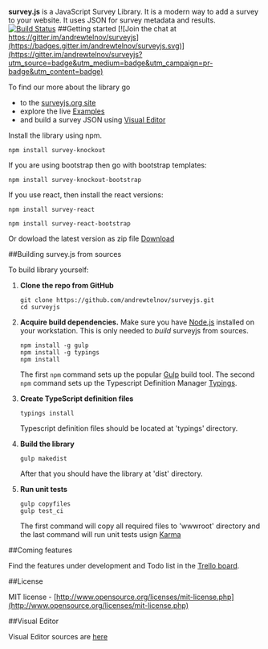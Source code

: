**survey.js** is a JavaScript Survey Library. It is a modern way to add a survey to your website. It uses JSON for survey metadata and results.
[![Build Status](https://travis-ci.org/andrewtelnov/surveyjs.svg?branch=master)](https://travis-ci.org/andrewtelnov/surveyjs)
##Getting started
[![Join the chat at https://gitter.im/andrewtelnov/surveyjs](https://badges.gitter.im/andrewtelnov/surveyjs.svg)](https://gitter.im/andrewtelnov/surveyjs?utm_source=badge&utm_medium=badge&utm_campaign=pr-badge&utm_content=badge) 

To find our more about the library go
* to the [surveyjs.org site](http://surveyjs.org) 
* explore the live [Examples](http://surveyjs.org/examples/) 
* and build a survey JSON using [Visual Editor](http://surveyjs.org/builder/)

Install the library using npm.
```
npm install survey-knockout
```
If you are using bootstrap then go with bootstrap templates:
```
npm install survey-knockout-bootstrap
```
If you use react, then install the react versions:
```
npm install survey-react
```
```
npm install survey-react-bootstrap
```

Or dowload the latest version as zip file [Download](http://surveyjs.org/downloads/surveyjs.zip)

##Building survey.js from sources

To build library yourself:

 1. **Clone the repo from GitHub**  
	```
	git clone https://github.com/andrewtelnov/surveyjs.git
	cd surveyjs
	```

 2. **Acquire build dependencies.** Make sure you have [Node.js](http://nodejs.org/) installed on your workstation. This is only needed to _build_ surveyjs from sources.  
	```
	npm install -g gulp
	npm install -g typings
	npm install
	```
	The first `npm` command sets up the popular [Gulp](http://gulpjs.com/) build tool. 
	The second `npm` command sets up the Typescript Definition Manager [Typings](https://github.com/typings/typings).

 3. **Create TypeScript definition files**
	```
	typings install
	```
	Typescript definition files should be located at 'typings' directory.

 4. **Build the library**
	```
	gulp makedist
	```
	After that you should have the library at 'dist' directory.

 5. **Run unit tests**
	```
	gulp copyfiles
	gulp test_ci
	```
	The first command will copy all required files to 'wwwroot' directory and the last command will run unit tests usign [Karma](https://karma-runner.github.io/0.13/index.html)

##Coming features

Find the features under development and Todo list in the [Trello board](https://trello.com/b/lAwhTw3H/surveyjs-project).

##License

MIT license - [http://www.opensource.org/licenses/mit-license.php](http://www.opensource.org/licenses/mit-license.php)


##Visual Editor

Visual Editor sources are [here](https://github.com/andrewtelnov/surveyjs.editor)